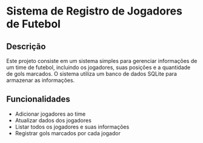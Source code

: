 # Sistema de Registro de Jogadores de Futebol

## Descrição

Este projeto consiste em um sistema simples para gerenciar informações de um time de futebol, incluindo os jogadores, suas posições e a quantidade de gols marcados. O sistema utiliza um banco de dados SQLite para armazenar as informações.

## Funcionalidades

- Adicionar jogadores ao time
- Atualizar dados dos jogadores
- Listar todos os jogadores e suas informações
- Registrar gols marcados por cada jogador
